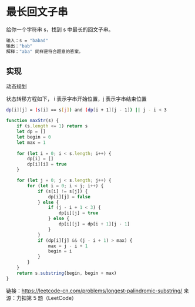 # 最长回文子串

给你一个字符串 s，找到 s 中最长的回文子串。

```bash
输入：s = "babad"
输出："bab"
解释："aba" 同样是符合题意的答案。
```

## 实现

动态规划

状态转移方程如下， i 表示字串开始位置，j 表示字串结束位置

```bash
dp[i][j] = (s[i] == s[j]) and (dp[i + 1][j - 1]) || j - i < 3
```

```js
function maxStr(s) {
    if (s.length <= 1) return s
    let dp = []
    let begin = 0
    let max = 1
    
    for (let i = 0; i < s.length; i++) {
        dp[i] = []
        dp[i][i] = true
    }

    for (let j = 0; j < s.length; j++) {
        for (let i = 0; i < j; i++) {
            if (s[i] != s[j]) {
                dp[i][j] = false
            } else {
                if (j - i + 1 < 3) {
                    dp[i][j] = true
                } else {
                    dp[i][j] = dp[i + 1][j - 1]
                }
            }
            if (dp[i][j] && (j - i + 1) > max) {
                max = j - i + 1
                begin = i
            }
        }
    }
    return s.substring(begin, begin + max)
}

```

链接：https://leetcode-cn.com/problems/longest-palindromic-substring/
来源：力扣第 5 题（LeetCode）

<comment-comment/> 
